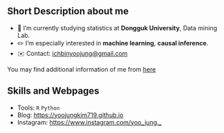 
## Short Description about me
- :school: I’m currently studying statistics at **Dongguk University**, Data mining Lab.
- :pencil2: I’m especially interested in **machine learning**, **causal inference**.
- :envelope: Contact: <ichbinyoojung@gmail.com>

You may find additional information of me from [here]([https://yoojungkim719.github.io/about/](https://ichbinyoojung.notion.site/YOOJUNG-KIM-a8a37ea669bc41199dd8742acfc72a1b?pvs=4))


## Skills and Webpages
- Tools: <code>R</code> <code>Python</code>
- Blog: <https://yoojungkim719.github.io>
- Instagram: <https://www.instagram.com/yoo_jung._>



<!--
![header](https://capsule-render.vercel.app/api?type=waving&color=gradient&height=250&section=header&text=WELCOME!&fontSize=90&&fontAlignY=40&&descAlignY=30)
-->
